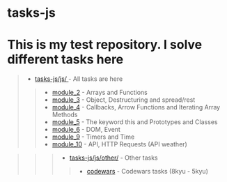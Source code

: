 # tasks-js
# This is my test repository. I solve different tasks here

> * [tasks-js/js/ ](https://github.com/dankozz1t/tasks-js/tree/main/js) - All tasks are here
>> * [module_2](https://github.com/dankozz1t/tasks-js/tree/main/js/module_2) - Arrays and Functions
>> * [module_3](https://github.com/dankozz1t/tasks-js/tree/main/js/module_3) - Object, Destructuring and spread/rest
>> * [module_4](https://github.com/dankozz1t/tasks-js/tree/main/js/module_4) - Callbacks, Arrow Functions and Iterating Array Methods
>> * [module_5](https://github.com/dankozz1t/tasks-js/tree/main/js/module_5) - The keyword this and Prototypes and Classes
>> * [module_6](https://github.com/dankozz1t/tasks-js/tree/main/js/module_6) - DOM, Event
>> * [module_9](https://github.com/dankozz1t/tasks-js/tree/main/js/module_9) - Timers and Time
>> * [module_10](https://github.com/dankozz1t/tasks-js/tree/main/js/module_10) - API, HTTP Requests (API weather)

>>> * [tasks-js/js/other/](https://github.com/dankozz1t/tasks-js/tree/main/js/other) - Other tasks
>>>> * [codewars](https://github.com/dankozz1t/tasks-js/tree/main/js/other/codewars) - Codewars tasks (8kyu - 5kyu)
